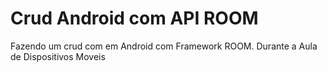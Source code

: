 # Crud Android com API ROOM
Fazendo um crud com em Android com Framework ROOM. Durante a Aula de Dispositivos Moveis
